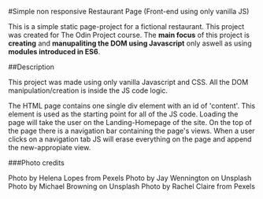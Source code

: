 #Simple non responsive Restaurant Page (Front-end using only vanilla JS)

This is a simple static page-project for a fictional restaurant. This project was created for The Odin Project course. The **main focus** of this project is **creating** and **manupaliting the DOM using Javascript** only aswell as using **modules introduced in ES6**.

##Description

This project was made using only vanilla Javascript and CSS. All the DOM manipulation/creation is inside the JS code logic. 

The HTML page contains one single div element with an id of 'content'. This element is used as the starting point for all of the JS code. Loading the page will take the user on the Landing-Homepage of the site. On the top of the page there is a navigation bar containing the page's views. When a user clicks on a navigation tab JS will erase everything on the page and append the new-appropiate view.

###Photo credits

Photo by Helena Lopes from Pexels
Photo by Jay Wennington on Unsplash
Photo by Michael Browning on Unsplash
Photo by Rachel Claire from Pexels